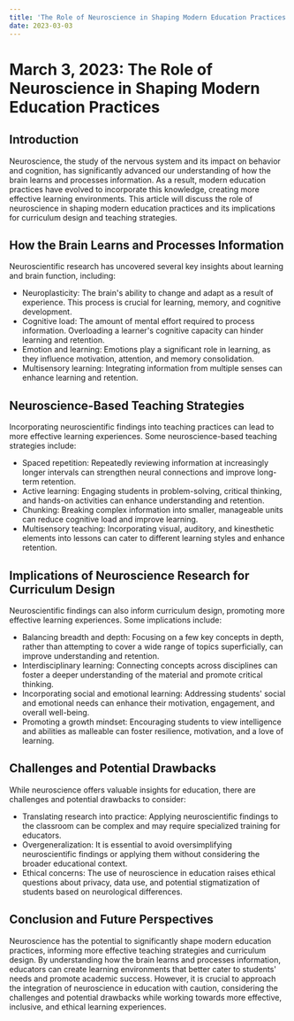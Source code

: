 ```yaml
---
title: 'The Role of Neuroscience in Shaping Modern Education Practices'
date: 2023-03-03
---
```


# March 3, 2023: The Role of Neuroscience in Shaping Modern Education Practices

## Introduction

Neuroscience, the study of the nervous system and its impact on behavior and cognition, has significantly advanced our understanding of how the brain learns and processes information. As a result, modern education practices have evolved to incorporate this knowledge, creating more effective learning environments. This article will discuss the role of neuroscience in shaping modern education practices and its implications for curriculum design and teaching strategies.

## How the Brain Learns and Processes Information

Neuroscientific research has uncovered several key insights about learning and brain function, including:

- Neuroplasticity: The brain's ability to change and adapt as a result of experience. This process is crucial for learning, memory, and cognitive development.
- Cognitive load: The amount of mental effort required to process information. Overloading a learner's cognitive capacity can hinder learning and retention.
- Emotion and learning: Emotions play a significant role in learning, as they influence motivation, attention, and memory consolidation.
- Multisensory learning: Integrating information from multiple senses can enhance learning and retention.

## Neuroscience-Based Teaching Strategies

Incorporating neuroscientific findings into teaching practices can lead to more effective learning experiences. Some neuroscience-based teaching strategies include:

- Spaced repetition: Repeatedly reviewing information at increasingly longer intervals can strengthen neural connections and improve long-term retention.
- Active learning: Engaging students in problem-solving, critical thinking, and hands-on activities can enhance understanding and retention.
- Chunking: Breaking complex information into smaller, manageable units can reduce cognitive load and improve learning.
- Multisensory teaching: Incorporating visual, auditory, and kinesthetic elements into lessons can cater to different learning styles and enhance retention.

## Implications of Neuroscience Research for Curriculum Design

Neuroscientific findings can also inform curriculum design, promoting more effective learning experiences. Some implications include:

- Balancing breadth and depth: Focusing on a few key concepts in depth, rather than attempting to cover a wide range of topics superficially, can improve understanding and retention.
- Interdisciplinary learning: Connecting concepts across disciplines can foster a deeper understanding of the material and promote critical thinking.
- Incorporating social and emotional learning: Addressing students' social and emotional needs can enhance their motivation, engagement, and overall well-being.
- Promoting a growth mindset: Encouraging students to view intelligence and abilities as malleable can foster resilience, motivation, and a love of learning.

## Challenges and Potential Drawbacks

While neuroscience offers valuable insights for education, there are challenges and potential drawbacks to consider:

- Translating research into practice: Applying neuroscientific findings to the classroom can be complex and may require specialized training for educators.
- Overgeneralization: It is essential to avoid oversimplifying neuroscientific findings or applying them without considering the broader educational context.
- Ethical concerns: The use of neuroscience in education raises ethical questions about privacy, data use, and potential stigmatization of students based on neurological differences.

## Conclusion and Future Perspectives

Neuroscience has the potential to significantly shape modern education practices, informing more effective teaching strategies and curriculum design. By understanding how the brain learns and processes information, educators can create learning environments that better cater to students' needs and promote academic success. However, it is crucial to approach the integration of neuroscience in education with caution, considering the challenges and potential drawbacks while working towards more effective, inclusive, and ethical learning experiences.
